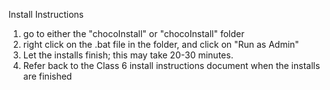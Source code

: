 Install Instructions

1. go to either the "chocoInstall" or "chocoInstall" folder 
2. right click on the .bat file in the folder, and click on "Run as Admin"
3. Let the installs finish; this may take 20-30 minutes.
4. Refer back to the Class 6 install instructions document when the installs are finished